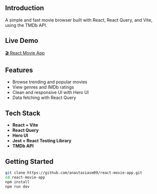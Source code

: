 ## Introduction
A simple and fast movie browser built with React, React Query, and Vite, using the TMDb API.

## Live Demo
[🎬 React Movie App](https://react-movie-app-p9f1.onrender.com)

## Features

* Browse trending and popular movies
* View genres and IMDb ratings
* Clean and responsive UI with Hero UI
* Data fetching with React Query

## Tech Stack

* **React + Vite**
* **React Query**
* **Hero UI**
* **Jest + React Testing Library**
* **TMDb API**

## Getting Started

```bash
git clone https://github.com/anastasiasm09/react-movie-app.git
cd react-movie-app
npm install
npm run dev